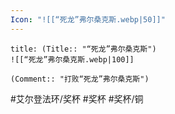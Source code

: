 ```yaml
---
Icon: "![[“死龙”弗尔桑克斯.webp|50]]"
---
```

```ad-common-bronze-trophy
title: (Title:: "“死龙”弗尔桑克斯")
![[“死龙”弗尔桑克斯.webp|100]]

(Comment:: "打败“死龙”弗尔桑克斯")
```

#艾尔登法环/奖杯 #奖杯 #奖杯/铜